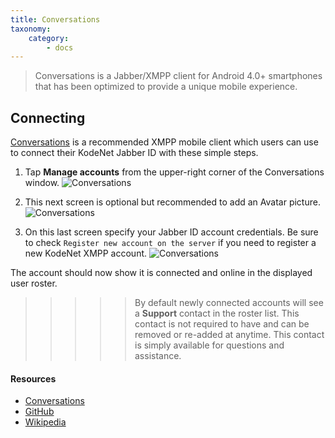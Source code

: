 ```yaml
---
title: Conversations
taxonomy:
    category:
        - docs
---
```


> Conversations is a Jabber/XMPP client for Android 4.0+ smartphones that has been optimized to provide a unique mobile experience.

## Connecting
[Conversations](https://goo.gl/3vaYZP) is a recommended XMPP mobile client which users can use to connect their KodeNet Jabber ID with these simple steps.

1. Tap **Manage accounts** from the upper-right corner of the Conversations window.
![Conversations](/user/pages/media/conversations/connect/step1.png)

2. This next screen is optional but recommended to add an Avatar picture.
![Conversations](/user/pages/media/conversations/connect/step2.png)

3. On this last screen specify your Jabber ID account credentials. Be sure to check `Register new account on the server` if you need to register a new KodeNet XMPP account.
![Conversations](/user/pages/media/conversations/connect/step3.png)

The account should now show it is connected and online in the displayed user roster. 

>>>>> By default newly connected accounts will see a **Support** contact in the roster list. This contact is not required to have and can be removed or re-added at anytime. This contact is simply available for questions and assistance.

#### Resources
+ [Conversations](https://conversations.im/)
+ [GitHub](https://github.com/siacs/Conversations)
+ [Wikipedia](https://en.wikipedia.org/wiki/Conversations_(software))
